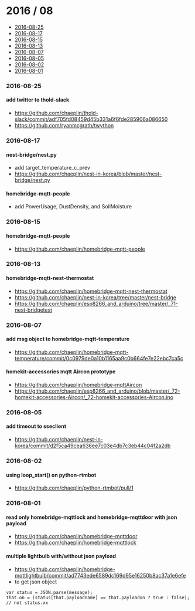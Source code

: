 2016 / 08
==========
 - [2016-08-25](#2016-08-25)
 - [2016-08-17](#2016-08-17)
 - [2016-08-15](#2016-08-15)
 - [2016-08-13](#2016-08-13)
 - [2016-08-07](#2016-08-07)
 - [2016-08-05](#2016-08-05)
 - [2016-08-02](#2016-08-02)
 - [2016-08-01](#2016-08-01)

### 2016-08-25
#### add twitter to thold-slack
 - https://github.com/chaeplin/thold-slack/commit/adf705fd08459d45b331a6f6fde285906a086650
 - https://github.com/ryanmcgrath/twython

### 2016-08-17
#### nest-bridge/nest.py
 - add target_temperature_c_prev
 - https://github.com/chaeplin/nest-in-korea/blob/master/nest-bridge/nest.py

#### homebridge-mqtt-people
 - add PowerUsage, DustDensity, and SoilMoisture

### 2016-08-15
#### homebridge-mqtt-people
 - https://github.com/chaeplin/homebridge-mqtt-people

### 2016-08-13
#### homebridge-mqtt-nest-thermostat
 - https://github.com/chaeplin/homebridge-mqtt-nest-thermostat
 - https://github.com/chaeplin/nest-in-korea/tree/master/nest-bridge
 - https://github.com/chaeplin/esp8266_and_arduino/tree/master/_71-nest-bridgetest

### 2016-08-07
#### add msg object to homebridge-mqtt-temperature
 - https://github.com/chaeplin/homebridge-mqtt-temperature/commit/0c0979de0a10b1165aa9c0b664fe7e22ebc7ca5c

#### homekit-accessories mqtt Aircon prototype
 - https://github.com/chaeplin/homebridge-mqttAircon
 - https://github.com/chaeplin/esp8266_and_arduino/blob/master/_72-homekit-accessories-Aircon/_72-homekit-accessories-Aircon.ino

### 2016-08-05
#### add timeout to sseclient
 - https://github.com/chaeplin/nest-in-korea/commit/d2f5ca49cea636ee7c03e4db7c3eb44c04f2a2db

### 2016-08-02
#### using loop_start() on python-rtmbot
 - https://github.com/chaeplin/python-rtmbot/pull/1

### 2016-08-01
#### read only homebridge-mqttlock and homebridge-mqttdoor with json payload
 - https://github.com/chaeplin/homebridge-mqttdoor
 - https://github.com/chaeplin/homebridge-mqttlock

#### multiple lightbulb with/without json payload
 - https://github.com/chaeplin/homebridge-mqttlightbulb/commit/ad7743ede6589dc169d95e16250b8ac37a1e6efe
 - to get json object
```
var status = JSON.parse(message);
that.on = (status[that.payloadname] == that.payloadon ? true : false); // not status.xx
```
